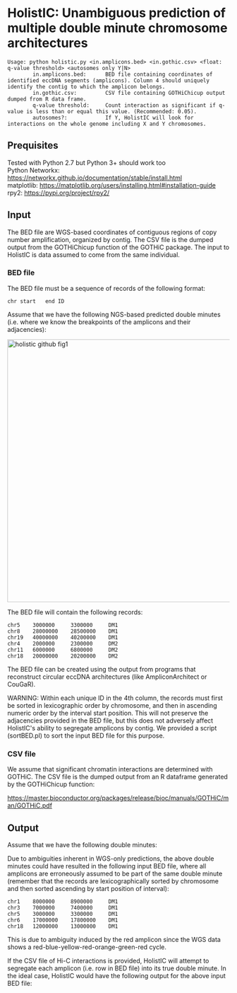 
# HolistIC: Unambiguous prediction of multiple double minute chromosome architectures
```
Usage: python holistic.py <in.amplicons.bed> <in.gothic.csv> <float: q-value threshold> <autosomes only Y|N>
		in.amplicons.bed:      BED file containing coordinates of identified eccDNA segments (amplicons). Column 4 should uniquely identify the contig to which the amplicon belongs.
		in.gothic.csv:         CSV file containing GOTHiChicup output dumped from R data frame.
		q-value threshold:     Count interaction as significant if q-value is less than or equal this value. (Recommended: 0.05).
		autosomes?:            If Y, HolistIC will look for interactions on the whole genome including X and Y chromosomes.
```
## Prequisites
Tested with Python 2.7 but Python 3+ should work too</br>
Python Networkx: https://networkx.github.io/documentation/stable/install.html </br>
matplotlib: https://matplotlib.org/users/installing.html#installation-guide </br>
rpy2: https://pypi.org/project/rpy2/

## Input
The BED file are WGS-based coordinates of contiguous regions of copy number amplification, organized by contig. The CSV file is the dumped output from the GOTHiChicup function of the GOTHiC package. The input to HolistIC is data assumed to come from the same individual.

### BED file

The BED file must be a sequence of records of the following format:
```
chr	start	end	ID
```

Assume that we have the following NGS-based predicted double minutes (i.e. where we know the breakpoints of the amplicons and their adjacencies):

<img width="594" alt="holistic github fig1 " src="https://user-images.githubusercontent.com/10326087/89368209-8c966780-d6a0-11ea-8da9-4eda862993e2.png">

The BED file will contain the following records:

```
chr5	3000000		3300000		DM1
chr8	28000000	28500000	DM1
chr19	40000000	40200000	DM1
chr4	2000000		2300000		DM2
chr11	6000000		6800000		DM2
chr18	20000000	20200000	DM2
```

The BED file can be created using the output from programs that reconstruct circular eccDNA architectures (like AmpliconArchitect or CouGaR).

WARNING: Within each unique ID in the 4th column, the records must first be sorted in lexicographic order by chromosome, and then in ascending numeric order by the interval start position. This will not preserve the adjacencies provided in the BED file, but this does not adversely affect HolistIC's ability to segregate amplicons by contig. We provided a script (sortBED.pl) to sort the input BED file for this purpose. 

### CSV file
We assume that significant chromatin interactions are determined with GOTHiC. The CSV file is the dumped output from an R dataframe generated by the GOTHiChicup function:

https://master.bioconductor.org/packages/release/bioc/manuals/GOTHiC/man/GOTHiC.pdf

## Output

Assume that we have the following double minutes:


Due to ambiguities inherent in WGS-only predictions, the above double minutes could have resulted in the following input BED file, where all amplicons are erroneously assumed to be part of the same double minute (remember that the records are lexicographically sorted by chromosome and then sorted ascending by start position of interval):

```
chr1	8000000		8900000		DM1
chr3	7000000		7400000		DM1
chr5	3000000		3300000		DM1
chr6	17000000	17800000	DM1
chr18	12000000	13000000	DM1
```
This is due to ambiguity induced by the red amplicon since the WGS data shows a red-blue-yellow-red-orange-green-red cycle.

If the CSV file of Hi-C interactions is provided, HolistIC will attempt to segregate each amplicon (i.e. row in BED file) into its true double minute. In the ideal case, HolistIC would have the following output for the above input BED file:
```


```
